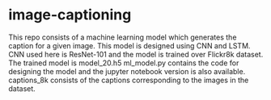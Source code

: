 # image-captioning
This repo consists of a machine learning model which generates the caption for a given image.
This model is designed using CNN and LSTM.
CNN used here is ResNet-101 and the model is trained over Flickr8k dataset.
The trained model is model_20.h5
ml_model.py contains the code for designing the model and the jupyter notebook version is also available.
captions_8k consists of the captions corresponding to the images in the dataset.
